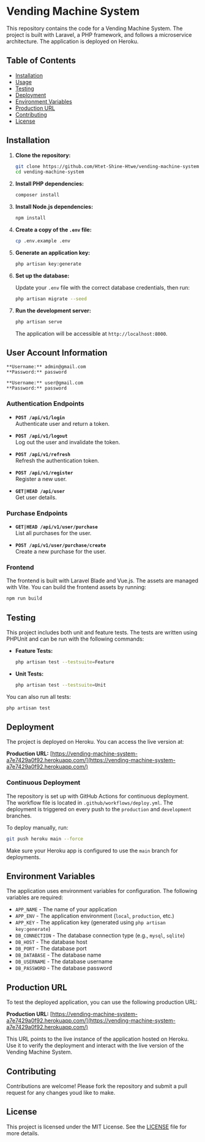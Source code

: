 
# Vending Machine System

This repository contains the code for a Vending Machine System. The project is built with Laravel, a PHP framework, and follows a microservice architecture. The application is deployed on Heroku.

## Table of Contents

- [Installation](#installation)
- [Usage](#usage)
- [Testing](#testing)
- [Deployment](#deployment)
- [Environment Variables](#environment-variables)
- [Production URL](#production-url)
- [Contributing](#contributing)
- [License](#license)

## Installation

1. **Clone the repository:**

   ```bash
   git clone https://github.com/Htet-Shine-Htwe/vending-machine-system.git
   cd vending-machine-system
   ```

2. **Install PHP dependencies:**

   ```bash
   composer install
   ```

3. **Install Node.js dependencies:**

   ```bash
   npm install
   ```

4. **Create a copy of the `.env` file:**

   ```bash
   cp .env.example .env
   ```

5. **Generate an application key:**

   ```bash
   php artisan key:generate
   ```

6. **Set up the database:**

   Update your `.env` file with the correct database credentials, then run:

   ```bash
   php artisan migrate --seed
   ```

7. **Run the development server:**

   ```bash
   php artisan serve
   ```

   The application will be accessible at `http://localhost:8000`.

## User Account Information

```
**Username:** admin@gmail.com
**Password:** password
```

```
**Username:** user@gmail.com
**Password:** password
```

### Authentication Endpoints

- **`POST /api/v1/login`**  
  Authenticate user and return a token.

- **`POST /api/v1/logout`**  
  Log out the user and invalidate the token.

- **`POST /api/v1/refresh`**  
  Refresh the authentication token.

- **`POST /api/v1/register`**  
  Register a new user.

- **`GET|HEAD /api/user`**  
  Get user details.

### Purchase Endpoints

- **`GET|HEAD /api/v1/user/purchase`**  
  List all purchases for the user.

- **`POST /api/v1/user/purchase/create`**  
  Create a new purchase for the user.

### Frontend

The frontend is built with Laravel Blade and Vue.js. The assets are managed with Vite. You can build the frontend assets by running:

```bash
npm run build
```

## Testing

This project includes both unit and feature tests. The tests are written using PHPUnit and can be run with the following commands:

- **Feature Tests:**

  ```bash
  php artisan test --testsuite=Feature
  ```

- **Unit Tests:**

  ```bash
  php artisan test --testsuite=Unit
  ```

You can also run all tests:

```bash
php artisan test
```

## Deployment

The project is deployed on Heroku. You can access the live version at:

**Production URL:** [https://vending-machine-system-a7e7429a0f92.herokuapp.com/](https://vending-machine-system-a7e7429a0f92.herokuapp.com/)

### Continuous Deployment

The repository is set up with GitHub Actions for continuous deployment. The workflow file is located in `.github/workflows/deploy.yml`. The deployment is triggered on every push to the `production` and `development` branches.

To deploy manually, run:

```bash
git push heroku main --force
```

Make sure your Heroku app is configured to use the `main` branch for deployments.

## Environment Variables

The application uses environment variables for configuration. The following variables are required:

- `APP_NAME` - The name of your application
- `APP_ENV` - The application environment (`local`, `production`, etc.)
- `APP_KEY` - The application key (generated using `php artisan key:generate`)
- `DB_CONNECTION` - The database connection type (e.g., `mysql`, `sqlite`)
- `DB_HOST` - The database host
- `DB_PORT` - The database port
- `DB_DATABASE` - The database name
- `DB_USERNAME` - The database username
- `DB_PASSWORD` - The database password

## Production URL

To test the deployed application, you can use the following production URL:

**Production URL:** [https://vending-machine-system-a7e7429a0f92.herokuapp.com/](https://vending-machine-system-a7e7429a0f92.herokuapp.com/)

This URL points to the live instance of the application hosted on Heroku. Use it to verify the deployment and interact with the live version of the Vending Machine System.

## Contributing

Contributions are welcome! Please fork the repository and submit a pull request for any changes youd like to make.

## License

This project is licensed under the MIT License. See the [LICENSE](LICENSE) file for more details.
